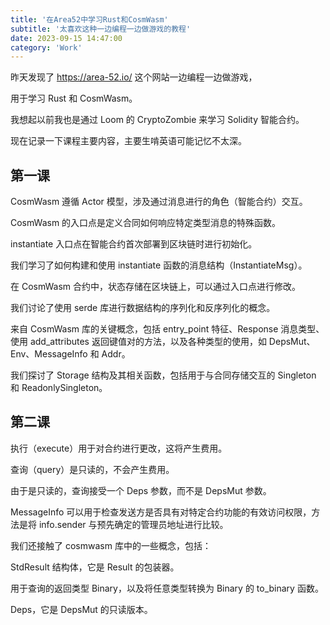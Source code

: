 ```yaml
---
title: '在Area52中学习Rust和CosmWasm'
subtitle: '太喜欢这种一边编程一边做游戏的教程'
date: 2023-09-15 14:47:00
category: 'Work'
---
```


昨天发现了 https://area-52.io/ 这个网站一边编程一边做游戏，

用于学习 Rust 和 CosmWasm。

我想起以前我也是通过 Loom 的 CryptoZombie 来学习 Solidity 智能合约。

现在记录一下课程主要内容，主要生啃英语可能记忆不太深。

## 第一课

CosmWasm 遵循 Actor 模型，涉及通过消息进行的角色（智能合约）交互。

CosmWasm 的入口点是定义合同如何响应特定类型消息的特殊函数。

instantiate 入口点在智能合约首次部署到区块链时进行初始化。

我们学习了如何构建和使用 instantiate 函数的消息结构（InstantiateMsg）。

在 CosmWasm 合约中，状态存储在区块链上，可以通过入口点进行修改。

我们讨论了使用 serde 库进行数据结构的序列化和反序列化的概念。

来自 CosmWasm 库的关键概念，包括 entry_point 特征、Response 消息类型、使用 add_attributes 返回键值对的方法，以及各种类型的使用，如 DepsMut、Env、MessageInfo 和 Addr。

我们探讨了 Storage 结构及其相关函数，包括用于与合同存储交互的 Singleton 和 ReadonlySingleton。

## 第二课

执行（execute）用于对合约进行更改，这将产生费用。

查询（query）是只读的，不会产生费用。

由于是只读的，查询接受一个 Deps 参数，而不是 DepsMut 参数。

MessageInfo 可以用于检查发送方是否具有对特定合约功能的有效访问权限，方法是将 info.sender 与预先确定的管理员地址进行比较。

我们还接触了 cosmwasm 库中的一些概念，包括：

StdResult 结构体，它是 Result 的包装器。

用于查询的返回类型 Binary，以及将任意类型转换为 Binary 的 to_binary 函数。

Deps，它是 DepsMut 的只读版本。
